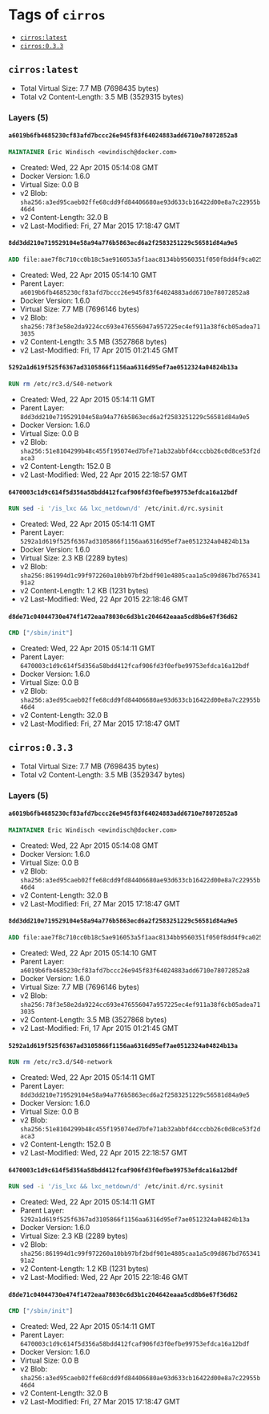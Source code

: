 <!-- THIS FILE IS GENERATED VIA '.template-helpers/generate-tag-details.pl' -->

# Tags of `cirros`

-	[`cirros:latest`](#cirroslatest)
-	[`cirros:0.3.3`](#cirros033)

## `cirros:latest`

-	Total Virtual Size: 7.7 MB (7698435 bytes)
-	Total v2 Content-Length: 3.5 MB (3529315 bytes)

### Layers (5)

#### `a6019b6fb4685230cf83afd7bccc26e945f83f64024883add6710e78072852a8`

```dockerfile
MAINTAINER Eric Windisch <ewindisch@docker.com>
```

-	Created: Wed, 22 Apr 2015 05:14:08 GMT
-	Docker Version: 1.6.0
-	Virtual Size: 0.0 B
-	v2 Blob: `sha256:a3ed95caeb02ffe68cdd9fd84406680ae93d633cb16422d00e8a7c22955b46d4`
-	v2 Content-Length: 32.0 B
-	v2 Last-Modified: Fri, 27 Mar 2015 17:18:47 GMT

#### `8dd3dd210e719529104e58a94a776b5863ecd6a2f2583251229c56581d84a9e5`

```dockerfile
ADD file:aae7f8c710cc0b18c5ae916053a5f1aac8134bb9560351f050f8dd4f9ca02513 in /
```

-	Created: Wed, 22 Apr 2015 05:14:10 GMT
-	Parent Layer: `a6019b6fb4685230cf83afd7bccc26e945f83f64024883add6710e78072852a8`
-	Docker Version: 1.6.0
-	Virtual Size: 7.7 MB (7696146 bytes)
-	v2 Blob: `sha256:78f3e58e2da9224cc693e476556047a957225ec4ef911a38f6cb05adea713035`
-	v2 Content-Length: 3.5 MB (3527868 bytes)
-	v2 Last-Modified: Fri, 17 Apr 2015 01:21:45 GMT

#### `5292a1d619f525f6367ad3105866f1156aa6316d95ef7ae0512324a04824b13a`

```dockerfile
RUN rm /etc/rc3.d/S40-network
```

-	Created: Wed, 22 Apr 2015 05:14:11 GMT
-	Parent Layer: `8dd3dd210e719529104e58a94a776b5863ecd6a2f2583251229c56581d84a9e5`
-	Docker Version: 1.6.0
-	Virtual Size: 0.0 B
-	v2 Blob: `sha256:51e8104299b48c455f195074ed7bfe71ab32abbfd4cccbb26c0d8ce53f2daca3`
-	v2 Content-Length: 152.0 B
-	v2 Last-Modified: Wed, 22 Apr 2015 22:18:57 GMT

#### `6470003c1d9c614f5d356a58bdd412fcaf906fd3f0efbe99753efdca16a12bdf`

```dockerfile
RUN sed -i '/is_lxc && lxc_netdown/d' /etc/init.d/rc.sysinit
```

-	Created: Wed, 22 Apr 2015 05:14:11 GMT
-	Parent Layer: `5292a1d619f525f6367ad3105866f1156aa6316d95ef7ae0512324a04824b13a`
-	Docker Version: 1.6.0
-	Virtual Size: 2.3 KB (2289 bytes)
-	v2 Blob: `sha256:861994d1c99f972260a10bb97bf2bdf901e4805caa1a5c09d867bd76534191a2`
-	v2 Content-Length: 1.2 KB (1231 bytes)
-	v2 Last-Modified: Wed, 22 Apr 2015 22:18:46 GMT

#### `d8de71c04044730e474f1472eaa78030c6d3b1c204642eaaa5cd8b6e67f36d62`

```dockerfile
CMD ["/sbin/init"]
```

-	Created: Wed, 22 Apr 2015 05:14:11 GMT
-	Parent Layer: `6470003c1d9c614f5d356a58bdd412fcaf906fd3f0efbe99753efdca16a12bdf`
-	Docker Version: 1.6.0
-	Virtual Size: 0.0 B
-	v2 Blob: `sha256:a3ed95caeb02ffe68cdd9fd84406680ae93d633cb16422d00e8a7c22955b46d4`
-	v2 Content-Length: 32.0 B
-	v2 Last-Modified: Fri, 27 Mar 2015 17:18:47 GMT

## `cirros:0.3.3`

-	Total Virtual Size: 7.7 MB (7698435 bytes)
-	Total v2 Content-Length: 3.5 MB (3529347 bytes)

### Layers (5)

#### `a6019b6fb4685230cf83afd7bccc26e945f83f64024883add6710e78072852a8`

```dockerfile
MAINTAINER Eric Windisch <ewindisch@docker.com>
```

-	Created: Wed, 22 Apr 2015 05:14:08 GMT
-	Docker Version: 1.6.0
-	Virtual Size: 0.0 B
-	v2 Blob: `sha256:a3ed95caeb02ffe68cdd9fd84406680ae93d633cb16422d00e8a7c22955b46d4`
-	v2 Content-Length: 32.0 B
-	v2 Last-Modified: Fri, 27 Mar 2015 17:18:47 GMT

#### `8dd3dd210e719529104e58a94a776b5863ecd6a2f2583251229c56581d84a9e5`

```dockerfile
ADD file:aae7f8c710cc0b18c5ae916053a5f1aac8134bb9560351f050f8dd4f9ca02513 in /
```

-	Created: Wed, 22 Apr 2015 05:14:10 GMT
-	Parent Layer: `a6019b6fb4685230cf83afd7bccc26e945f83f64024883add6710e78072852a8`
-	Docker Version: 1.6.0
-	Virtual Size: 7.7 MB (7696146 bytes)
-	v2 Blob: `sha256:78f3e58e2da9224cc693e476556047a957225ec4ef911a38f6cb05adea713035`
-	v2 Content-Length: 3.5 MB (3527868 bytes)
-	v2 Last-Modified: Fri, 17 Apr 2015 01:21:45 GMT

#### `5292a1d619f525f6367ad3105866f1156aa6316d95ef7ae0512324a04824b13a`

```dockerfile
RUN rm /etc/rc3.d/S40-network
```

-	Created: Wed, 22 Apr 2015 05:14:11 GMT
-	Parent Layer: `8dd3dd210e719529104e58a94a776b5863ecd6a2f2583251229c56581d84a9e5`
-	Docker Version: 1.6.0
-	Virtual Size: 0.0 B
-	v2 Blob: `sha256:51e8104299b48c455f195074ed7bfe71ab32abbfd4cccbb26c0d8ce53f2daca3`
-	v2 Content-Length: 152.0 B
-	v2 Last-Modified: Wed, 22 Apr 2015 22:18:57 GMT

#### `6470003c1d9c614f5d356a58bdd412fcaf906fd3f0efbe99753efdca16a12bdf`

```dockerfile
RUN sed -i '/is_lxc && lxc_netdown/d' /etc/init.d/rc.sysinit
```

-	Created: Wed, 22 Apr 2015 05:14:11 GMT
-	Parent Layer: `5292a1d619f525f6367ad3105866f1156aa6316d95ef7ae0512324a04824b13a`
-	Docker Version: 1.6.0
-	Virtual Size: 2.3 KB (2289 bytes)
-	v2 Blob: `sha256:861994d1c99f972260a10bb97bf2bdf901e4805caa1a5c09d867bd76534191a2`
-	v2 Content-Length: 1.2 KB (1231 bytes)
-	v2 Last-Modified: Wed, 22 Apr 2015 22:18:46 GMT

#### `d8de71c04044730e474f1472eaa78030c6d3b1c204642eaaa5cd8b6e67f36d62`

```dockerfile
CMD ["/sbin/init"]
```

-	Created: Wed, 22 Apr 2015 05:14:11 GMT
-	Parent Layer: `6470003c1d9c614f5d356a58bdd412fcaf906fd3f0efbe99753efdca16a12bdf`
-	Docker Version: 1.6.0
-	Virtual Size: 0.0 B
-	v2 Blob: `sha256:a3ed95caeb02ffe68cdd9fd84406680ae93d633cb16422d00e8a7c22955b46d4`
-	v2 Content-Length: 32.0 B
-	v2 Last-Modified: Fri, 27 Mar 2015 17:18:47 GMT
